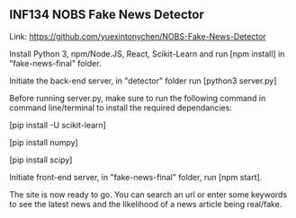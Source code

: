 ## INF134 NOBS Fake News Detector

Link: https://github.com/yuexintonychen/NOBS-Fake-News-Detector

Install Python 3, npm/Node.JS, React, Scikit-Learn and run [npm install] in "fake-news-final" folder.

Initiate the back-end server, in "detector" folder run [python3 server.py] 

Before running server.py, make sure to run the following command in command line/terminal to install the required dependancies: 

[pip install -U scikit-learn]

[pip install numpy]

[pip install scipy]

Initiate front-end server, in "fake-news-final" folder, run [npm start]. 

The site is now ready to go. You can search an url or enter some keywords to see the latest news and the likelihood of a news article being real/fake.

